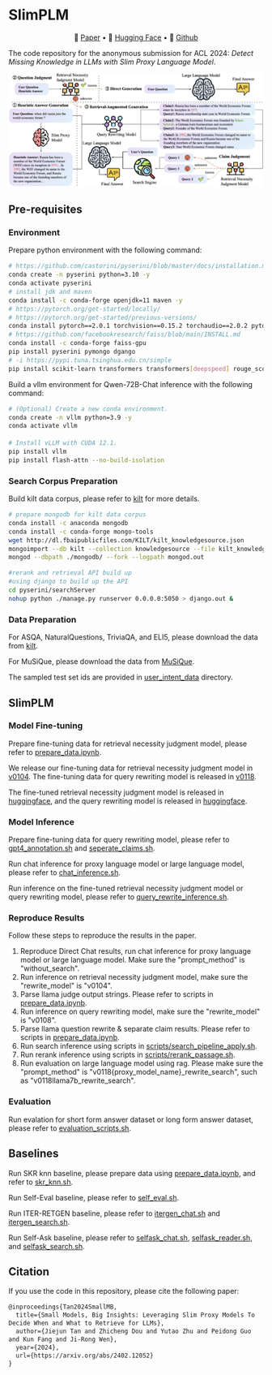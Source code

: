 
# SlimPLM


<p align="center">
📝 <a href="https://arxiv.org/abs/2402.12052" target="_blank">Paper</a> • 🤗 <a href="https://huggingface.co/zstanjj/SlimPLM-Query-Rewriting/" target="_blank">Hugging Face</a> • 🧩 <a href="https://github.com/plageon/SlimPLM" target="_blank">Github</a>
</p>

The code repository for the anonymous submission for ACL 2024:
_Detect Missing Knowledge in LLMs with Slim Proxy Language Model_.

![main-pipeline](./figures/main-pipeline.png)

## Pre-requisites
### Environment
Prepare python environment with the following command:
```bash
# https://github.com/castorini/pyserini/blob/master/docs/installation.md
conda create -n pyserini python=3.10 -y
conda activate pyserini
# install jdk and maven
conda install -c conda-forge openjdk=11 maven -y
# https://pytorch.org/get-started/locally/
# https://pytorch.org/get-started/previous-versions/
conda install pytorch==2.0.1 torchvision==0.15.2 torchaudio==2.0.2 pytorch-cuda=11.7 -c pytorch -c nvidia
# https://github.com/facebookresearch/faiss/blob/main/INSTALL.md
conda install -c conda-forge faiss-gpu
pip install pyserini pymongo dgango
# -i https://pypi.tuna.tsinghua.edu.cn/simple
pip install scikit-learn transformers transformers[deepspeed] rouge_score evaluate dataset gpustat
```

Build a vllm environment for Qwen-72B-Chat inference with the following command:
```bash
# (Optional) Create a new conda environment.
conda create -n vllm python=3.9 -y
conda activate vllm

# Install vLLM with CUDA 12.1.
pip install vllm
pip install flash-attn --no-build-isolation
```

### Search Corpus Preparation
Build kilt data corpus, please refer to [kilt](https://github.com/facebookresearch/KILT) for more details.
```bash
# prepare mongodb for kilt data corpus
conda install -c anaconda mongodb
conda install -c conda-forge mongo-tools
wget http://dl.fbaipublicfiles.com/KILT/kilt_knowledgesource.json
mongoimport --db kilt --collection knowledgesource --file kilt_knowledgesource.json
mongod --dbpath ./mongodb/ --fork --logpath mongod.out
```
```bash
#rerank and retrieval API build up
#using django to build up the API
cd pyserini/searchServer
nohup python ./manage.py runserver 0.0.0.0:5050 > django.out &
```

### Data Preparation
For ASQA, NaturalQuestions, TriviaQA, and ELI5, please download the data from [kilt](https://github.com/facebookresearch/KILT).

For MuSiQue, please download the data from [MuSiQue](https://github.com/StonyBrookNLP/musique).

The sampled test set ids are provided in [user_intent_data](./user_intent_data) directory.

## SlimPLM
### Model Fine-tuning
Prepare fine-tuning data for retrieval necessity judgment model, please refer to [prepare_data.ipynb](jupyter/prepare_data.ipynb).

We release our fine-tuning data for retrieval necessity judgment model in [v0104](./user_intent_data/mixed/v0104/).
The fine-tuning data for query rewriting model is released in [v0118](./user_intent_data/mixed/v0118/).

The fine-tuned retrieval necessity judgment model is released in [huggingface](https://huggingface.co/zstanjj/SlimPLM-Retrieval-Necessity-Judgment), and the query rewriting model is released in [huggingface](https://huggingface.co/zstanjj/SlimPLM-Query-Rewriting/).

### Model Inference
Prepare fine-tuning data for query rewriting model, please refer to [gpt4_annotation.sh](scripts/gpt4_annotation.sh) and [seperate_claims.sh](scripts/seperate_claims.sh).

Run chat inference for proxy language model or large language model, please refer to [chat_inference.sh](scripts/chat_inference.sh).

Run inference on the fine-tuned retrieval necessity judgment model or query rewriting model, please refer to [query_rewrite_inference.sh](scripts/query_rewrite_inference.sh).

### Reproduce Results
Follow these steps to reproduce the results in the paper.

1. Reproduce Direct Chat results, run chat inference for proxy language model or large language model. Make sure the "prompt_method" is "without_search".
2. Run inference on retrieval necessity judgment model, make sure the "rewrite_model" is "v0104".
3. Parse llama judge output strings. Please refer to scripts in [prepare_data.ipynb](jupyter/prepare_data.ipynb).
4. Run inference on query rewriting model, make sure the "rewrite_model" is "v0108".
5. Parse llama question rewrite & separate claim results. Please refer to scripts in [prepare_data.ipynb](jupyter/prepare_data.ipynb).
6. Run search inference using scripts in [scripts/search_pipeline_apply.sh](scripts/search_pipeline_apply.sh).
7. Run rerank inference using scripts in [scripts/rerank_passage.sh](scripts/rerank_passage.sh).
8. Run evaluation on large language model using rag. Please make sure the "prompt_method" is "v0118{proxy_model_name}_rewrite_search", such as "v0118llama7b_rewrite_search".

### Evaluation
Run evalation for short form answer dataset or long form answer dataset, please refer to [evaluation_scripts.sh](jupyter/evaluation_scripts.ipynb).

## Baselines

Run SKR knn baseline, please prepare data using [prepare_data.ipynb](jupyter/prepare_data.ipynb), and refer to [skr_knn.sh](baseline_scripts/skr_knn.sh).

Run Self-Eval baseline, please refer to [self_eval.sh](baseline_scripts/self_eval.sh).

Run ITER-RETGEN baseline, please refer to [itergen_chat.sh](baseline_scripts/itergen_chat.sh) and [itergen_search.sh](baseline_scripts/itergen_query_search.sh).

Run Self-Ask baseline, please refer to [selfask_chat.sh](baseline_scripts/selfask_chat.sh), [selfask_reader.sh](baseline_scripts/selfask_reader.sh), and [selfask_search.sh](baseline_scripts/selfask_search.sh).

## Citation
If you use the code in this repository, please cite the following paper:
```
@inproceedings{Tan2024SmallMB,
  title={Small Models, Big Insights: Leveraging Slim Proxy Models To Decide When and What to Retrieve for LLMs},
  author={Jiejun Tan and Zhicheng Dou and Yutao Zhu and Peidong Guo and Kun Fang and Ji-Rong Wen},
  year={2024},
  url={https://arxiv.org/abs/2402.12052}
}
```


